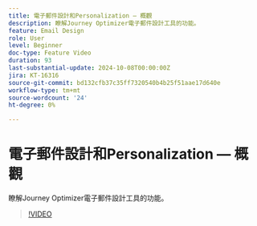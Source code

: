 ```yaml
---
title: 電子郵件設計和Personalization — 概觀
description: 瞭解Journey Optimizer電子郵件設計工具的功能。
feature: Email Design
role: User
level: Beginner
doc-type: Feature Video
duration: 93
last-substantial-update: 2024-10-08T00:00:00Z
jira: KT-16316
source-git-commit: bd132cfb37c35ff7320540b4b25f51aae17d640e
workflow-type: tm+mt
source-wordcount: '24'
ht-degree: 0%

---
```



# 電子郵件設計和Personalization — 概觀

瞭解Journey Optimizer電子郵件設計工具的功能。

>[!VIDEO](https://video.tv.adobe.com/v/3432676/?learn=on)
